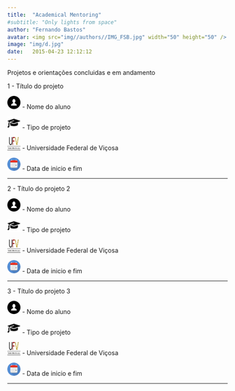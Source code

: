 ```yaml
---
title:  "Academical Mentoring"
#subtitle: "Only lights from space"
author: "Fernando Bastos"
avatar: <img src="img//authors//IMG_FSB.jpg" width="50" height="50" />
image: "img/d.jpg"
date:   2015-04-23 12:12:12
---
```


Projetos e orientações concluidas e em andamento

1 - Título do projeto

<img src="img//icons//aluno.svg" width="30" height="30" /> - Nome do aluno

<img src="img//icons//chap.png" width="30" height="30" /> - Tipo de projeto

<img src="img//icons//UFV.jpg" width="30" height="30" /> - Universidade Federal de Viçosa  

<img src="img//icons//cal.jpg" width="30" height="30" /> - Data de inicio e fim

__________________________________

2 - Título do projeto 2

<img src="img//icons//aluno.svg" width="30" height="30" /> - Nome do aluno

<img src="img//icons//chap.png" width="30" height="30" /> - Tipo de projeto

<img src="img//icons//UFV.jpg" width="30" height="30" /> - Universidade Federal de Viçosa  

<img src="img//icons//cal.jpg" width="30" height="30" /> - Data de inicio e fim

__________________________________

3 - Título do projeto 3

<img src="img//icons//aluno.svg" width="30" height="30" /> - Nome do aluno

<img src="img//icons//chap.png" width="30" height="30" /> - Tipo de projeto

<img src="img//icons//UFV.jpg" width="30" height="30" /> - Universidade Federal de Viçosa  

<img src="img//icons//cal.jpg" width="30" height="30" /> - Data de inicio e fim

__________________________________
